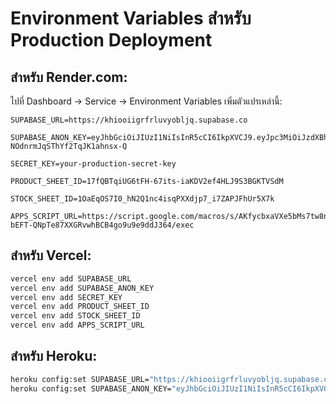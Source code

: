 # Environment Variables สำหรับ Production Deployment

## สำหรับ Render.com:

ไปที่ Dashboard → Service → Environment Variables เพิ่มตัวแปรเหล่านี้:

```
SUPABASE_URL=https://khiooiigrfrluvyobljq.supabase.co

SUPABASE_ANON_KEY=eyJhbGciOiJIUzI1NiIsInR5cCI6IkpXVCJ9.eyJpc3MiOiJzdXBhYmFzZSIsInJlZiI6ImtoaW9vaWlncmZybHV2eW9ibGpxIiwicm9sZSI6ImFub24iLCJpYXQiOjE3NTMxMjAxNDYsImV4cCI6MjA2ODY5NjE0Nn0.M9mwVk8WnEQfb2l7-NOdnrmJqSThYf2TqJK1ahnsx-Q

SECRET_KEY=your-production-secret-key

PRODUCT_SHEET_ID=17fQBTqiUG6tFH-67its-iaKDV2ef4HLJ9S3BGKTVSdM

STOCK_SHEET_ID=1OaEqOS7I0_hN2Q1nc4isqPXXdjp7_i7ZAPJFhUr5X7k

APPS_SCRIPT_URL=https://script.google.com/macros/s/AKfycbxaVXe5bMs7tw8n5iUZ_l4D4aeGJk-bEFT-QNpTe87XXGRvwhBCB4go9u9e9ddJ364/exec
```

## สำหรับ Vercel:

```bash
vercel env add SUPABASE_URL
vercel env add SUPABASE_ANON_KEY
vercel env add SECRET_KEY
vercel env add PRODUCT_SHEET_ID
vercel env add STOCK_SHEET_ID
vercel env add APPS_SCRIPT_URL
```

## สำหรับ Heroku:

```bash
heroku config:set SUPABASE_URL="https://khiooiigrfrluvyobljq.supabase.co"
heroku config:set SUPABASE_ANON_KEY="eyJhbGciOiJIUzI1NiIsInR5cCI6IkpXVCJ9..."
```